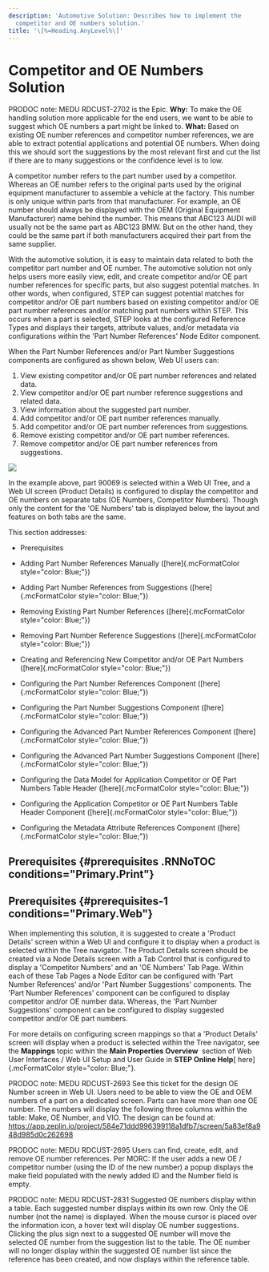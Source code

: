 ```yaml
---
description: 'Automotive Solution: Describes how to implement the
  competitor and OE numbers solution.'
title: '\[%=Heading.AnyLevel%\]'
---
```


Competitor and OE Numbers Solution
==================================

PRODOC note: MEDU RDCUST-2702 is the Epic. **Why:** To make the OE
handling solution more applicable for the end users, we want to be able
to suggest which OE numbers a part might be linked to. **What:** Based
on existing OE number references and competitor number references, we
are able to extract potential applications and potential OE numbers.
When doing this we should sort the suggestions by the most relevant
first and cut the list if there are to many suggestions or the
confidence level is to low.

A competitor number refers to the part number used by a competitor.
Whereas an OE number refers to the original parts used by the original
equipment manufacturer to assemble a vehicle at the factory. This number
is only unique within parts from that manufacturer. For example, an OE
number should always be displayed with the OEM (Original Equipment
Manufacturer) name behind the number. This means that ABC123 AUDI will
usually not be the same part as ABC123 BMW. But on the other hand, they
could be the same part if both manufacturers acquired their part from
the same supplier.

With the automotive solution, it is easy to maintain data related to
both the competitor part number and OE number. The automotive solution
not only helps users more easily view, edit, and create competitor
and/or OE part number references for specific parts, but also suggest
potential matches. In other words, when configured, STEP can suggest
potential matches for competitor and/or OE part numbers based on
existing competitor and/or OE part number references and/or matching
part numbers within STEP. This occurs when a part is selected, STEP
looks at the configured Reference Types and displays their targets,
attribute values, and/or metadata via configurations within the \'Part
Number References\' Node Editor component.

When the Part Number References and/or Part Number Suggestions
components are configured as shown below, Web UI users can:

1.  View existing competitor and/or OE part number references and
    related data.
2.  View competitor and/or OE part number reference suggestions and
    related data.
3.  View information about the suggested part number.
4.  Add competitor and/or OE part number references manually.
5.  Add competitor and/or OE part number references from suggestions.
6.  Remove existing competitor and/or OE part number references.
7.  Remove competitor and/or OE part number references from suggestions.

![](../../Resources/Images/Competitor%20OE%20Number/1.jpg)

In the example above, part 90069 is selected within a Web UI Tree, and a
Web UI screen (Product Details) is configured to display the competitor
and OE numbers on separate tabs (OE Numbers, Competitor Numbers). Though
only the content for the \'OE Numbers\' tab is displayed below, the
layout and features on both tabs are the same.

This section addresses:

-   Prerequisites

-   Adding Part Number References Manually ([here]{.mcFormatColor
    style="color: Blue;"})

-   Adding Part Number References from Suggestions
    ([here]{.mcFormatColor style="color: Blue;"})

-   Removing Existing Part Number References ([here]{.mcFormatColor
    style="color: Blue;"})

-   Removing Part Number Reference Suggestions ([here]{.mcFormatColor
    style="color: Blue;"})

-   Creating and Referencing New Competitor and/or OE Part Numbers
    ([here]{.mcFormatColor style="color: Blue;"})

-   Configuring the Part Number References Component
    ([here]{.mcFormatColor style="color: Blue;"})

-   Configuring the Part Number Suggestions Component
    ([here]{.mcFormatColor style="color: Blue;"})

-   Configuring the Advanced Part Number References Component
    ([here]{.mcFormatColor style="color: Blue;"})

-   Configuring the Advanced Part Number Suggestions Component
    ([here]{.mcFormatColor style="color: Blue;"})

-   Configuring the Data Model for Application Competitor or OE Part
    Numbers Table Header ([here]{.mcFormatColor style="color: Blue;"})

-   Configuring the Application Competitor or OE Part Numbers Table
    Header Component ([here]{.mcFormatColor style="color: Blue;"})

-   Configuring the Metadata Attribute References Component
    ([here]{.mcFormatColor style="color: Blue;"})

Prerequisites {#prerequisites .RNNoTOC conditions="Primary.Print"}
-------------

Prerequisites {#prerequisites-1 conditions="Primary.Web"}
-------------

When implementing this solution, it is suggested to create a \'Product
Details\' screen within a Web UI and configure it to display when a
product is selected within the Tree navigator. The Product Details
screen should be created via a Node Details screen with a Tab Control
that is configured to display a \'Competitor Numbers\' and an \'OE
Numbers\' Tab Page. Within each of these Tab Pages a Node Editor can be
configured with \'Part Number References\' and/or \'Part Number
Suggestions\' components. The \'Part Number References\' component can
be configured to display competitor and/or OE number data. Whereas, the
\'Part Number Suggestions\' component can be configured to display
suggested competitor and/or OE part numbers.

For more details on configuring screen mappings so that a \'Product
Details\' screen will display when a product is selected within the Tree
navigator, see the **Mappings** topic within the **Main Properties
Overview**  section of Web User Interfaces / Web UI Setup and User Guide
in **STEP Online Help**[ here]{.mcFormatColor style="color: Blue;"}.

PRODOC note: MEDU RDCUST-2693 See this ticket for the design OE Number
screen in Web UI. Users need to be able to view the OE and OEM numbers
of a part on a dedicated screen. Parts can have more than one OE number.
The numbers will display the following three columns within the table:
Make, OE Number, and VIO. The design can be found at:
https://app.zeplin.io/project/584e71ddd996399118a1dfb7/screen/5a83ef8a948d985d0c262698

PRODOC note: MEDU RDCUST-2695 Users can find, create, edit, and remove
OE number references. Per MORC: If the user adds a new OE / competitor
number (using the ID of the new number) a popup displays the make field
populated with the newly added ID and the Number field is empty.

PRODOC note: MEDU RDCUST-2831 Suggested OE numbers display within a
table. Each suggested number displays within its own row. Only the OE
number (not the name) is displayed. When the mouse cursor is placed over
the information icon, a hover text will display OE number suggestions.
Clicking the plus sign next to a suggested OE number will move the
selected OE number from the suggestion list to the table. The OE number
will no longer display within the suggested OE number list since the
reference has been created, and now displays within the reference table.
